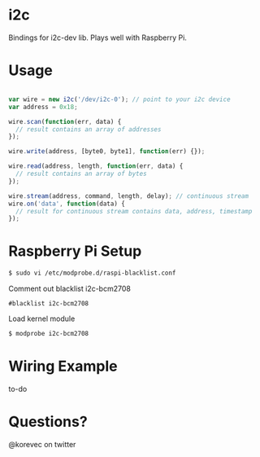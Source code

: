 # i2c

Bindings for i2c-dev lib. Plays well with Raspberry Pi.

# Usage

```javascript

var wire = new i2c('/dev/i2c-0'); // point to your i2c device
var address = 0x18;

wire.scan(function(err, data) {
  // result contains an array of addresses
});

wire.write(address, [byte0, byte1], function(err) {});

wire.read(address, length, function(err, data) {
  // result contains an array of bytes
});

wire.stream(address, command, length, delay); // continuous stream 
wire.on('data', function(data) {
  // result for continuous stream contains data, address, timestamp
});
````

# Raspberry Pi Setup

````bash
$ sudo vi /etc/modprobe.d/raspi-blacklist.conf
````

Comment out blacklist i2c-bcm2708

````
#blacklist i2c-bcm2708
````

Load kernel module

````bash
$ modprobe i2c-bcm2708
````

# Wiring Example

to-do

# Questions?

@korevec on twitter
